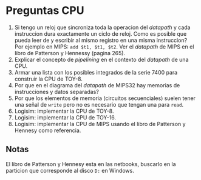 # Preguntas CPU

1. Si tengo un reloj que sincroniza toda la operacion del _datapath_ y cada instruccion dura exactamente un ciclo de reloj. Como es posible que pueda leer de y escribir al mismo registro en una misma instruccion? Por ejemplo en MIPS: `add $t1, $t1, $t2`. Ver el _datapath_ de MIPS en el libro de Patterson y Hennessy (pagina 265).
2. Explicar el concepto de _pipelining_ en el contexto del _datapath_ de una CPU.
3. Armar una lista con los posibles integrados de la serie 7400 para construir la CPU de TOY-8.
4. Por que en el diagrama del _datapath_ de MIPS32 hay memorias de instrucciones y datos separadas?
5. Por que los elementos de memoria (circuitos secuenciales) suelen tener una señal de `write` pero no es necesario que tengan una para `read`.
6. Logisim: implementar la CPU de TOY-8.
7. Logisim: implementar la CPU de TOY-16.
8. Logisim: implementar la CPU de MIPS usando el libro de Patterson y Hennesy como referencia.

## Notas

El libro de Patterson y Hennesy esta en las netbooks, buscarlo en la particion que corresponde al disco `D:` en Windows.
